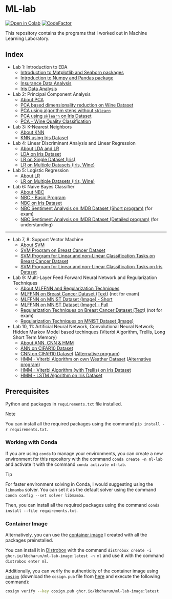 # ML-lab

[![Open in Colab](https://colab.research.google.com/assets/colab-badge.svg)](https://colab.research.google.com/github/kbdharun/ML-Lab)
[![CodeFactor](https://www.codefactor.io/repository/github/kbdharun/ml-lab/badge)](https://www.codefactor.io/repository/github/kbdharun/ml-lab)

This repository contains the programs that I worked out in Machine Learning Laboratory.

## Index

- Lab 1: Introduction to EDA
  - [Introduction to Matplotlib and Seaborn packages](https://github.com/kbdharun/ML-Lab/blob/main/Lab01/EDA_Matplotlib_&_Seaborn.ipynb)
  - [Introduction to Numpy and Pandas package](https://github.com/kbdharun/ML-Lab/blob/main/Lab01/Numpy_&_Pandas.ipynb)
  - [Insurance Data Analysis](https://github.com/kbdharun/ML-Lab/blob/main/Lab01/ML_Lab1_Insurance.ipynb)
  - [Iris Data Analysis](https://github.com/kbdharun/ML-Lab/blob/main/Lab01/ML_Lab1_Iris.ipynb)
- Lab 2: Principal Component Analysis
  - [About PCA](https://github.com/kbdharun/ML-Lab/blob/main/Lab02/README.md)
  - [PCA based dimensionality reduction on Wine Dataset](https://github.com/kbdharun/ML-Lab/blob/main/Lab02/PCA-DR-Wine.ipynb)
  - [PCA using algorithm steps without `sklearn`](https://github.com/kbdharun/ML-Lab/blob/main/Lab02/PCA-using-alg-without-sk.ipynb)
  - [PCA using `sklearn` on Iris Dataset](https://github.com/kbdharun/ML-Lab/blob/main/Lab02/PCA-using-sklearn-Iris.ipynb)
  - [PCA - Wine Quality Classification](https://github.com/kbdharun/ML-Lab/blob/main/Lab02/PCA-Wine-quality-classification.ipynb)
- Lab 3: K-Nearest Neighbors
  - [About KNN](https://github.com/kbdharun/ML-Lab/blob/main/Lab03/README.md)
  - [KNN using Iris Dataset](https://github.com/kbdharun/ML-Lab/blob/main/Lab03/KNN-using-Iris.ipynb)
- Lab 4: Linear Discriminant Analysis and Linear Regression
  - [About LDA and LR](https://github.com/kbdharun/ML-Lab/blob/main/Lab04/README.md)
  - [LDA on Iris Dataset](https://github.com/kbdharun/ML-Lab/blob/main/Lab04/LDA.ipynb)
  - [LR on Single Dataset (Iris)](https://github.com/kbdharun/ML-Lab/blob/main/Lab04/LR-on-single-dataset.ipynb)
  - [LR on Multiple Datasets (Iris, Wine)](https://github.com/kbdharun/ML-Lab/blob/main/Lab04/LR-on-multiple-datasets.ipynb)
- Lab 5: Logistic Regression
  - [About LR](https://github.com/kbdharun/ML-Lab/blob/main/Lab05/README.md)
  - [LR on Multiple Datasets (Iris, Wine)](https://github.com/kbdharun/ML-Lab/blob/main/Lab05/LR.ipynb)
- Lab 6: Naive Bayes Classifier
  - [About NBC](https://github.com/kbdharun/ML-Lab/blob/main/Lab06/README.md)
  - [NBC - Basic Program](https://github.com/kbdharun/ML-Lab/blob/main/Lab06/NBC.ipynb)
  - [NBC on Iris Dataset](https://github.com/kbdharun/ML-Lab/blob/main/Lab06/NBC-Iris.ipynb)
  - [NBC Sentiment Analysis on IMDB Dataset (Short program)](https://github.com/kbdharun/ML-Lab/blob/main/Lab06/NBC-IMDB-short-program.ipynb) (for exam)
  - [NBC Sentiment Analysis on IMDB Dataset (Detailed program)](https://github.com/kbdharun/ML-Lab/blob/main/Lab06/NBC-sentiment-analysis-IMDB.ipynb) (for understanding)

---

- Lab 7, 8: Support Vector Machine
  - [About SVM](https://github.com/kbdharun/ML-Lab/blob/main/Lab07/README.md)
  - [SVM Program on Breast Cancer Dataset](https://github.com/kbdharun/ML-Lab/blob/main/Lab07/svm-breast-cancer.ipynb)
  - [SVM Program for Linear and non-Linear Classification Tasks on Breast Cancer Dataset](https://github.com/kbdharun/ML-Lab/blob/main/Lab07/SVM.ipynb)
  - [SVM Program for Linear and non-Linear Classification Tasks on Iris Dataset](https://github.com/kbdharun/ML-Lab/blob/main/Lab08/SVM.ipynb)
- Lab 9: Multi-Layer Feed Forward Neural Network and Regularization Techniques
  - [About MLFFNN and Regularization Techniques](https://github.com/kbdharun/ML-Lab/blob/main/Lab09/README.md)
  - [MLFFNN on Breast Cancer Dataset (Text)](https://github.com/kbdharun/ML-Lab/blob/main/Lab09/FFNN-Text.ipynb) (not for exam)
  - [MLFFNN on MNIST Dataset (Image) - Short](https://github.com/kbdharun/ML-Lab/blob/main/Lab09/FFNN-MNIST-Short.ipynb)
  - [MLFFNN on MNIST Dataset (Image) - Full](https://github.com/kbdharun/ML-Lab/blob/main/Lab09/FFNN-MNIST-Full.ipynb)
  - [Regularization Techniques on Breast Cancer Dataset (Text)](https://github.com/kbdharun/ML-Lab/blob/main/Lab09/Regularization-Text.ipynb) (not for exam)
  - [Regularization Techniques on MNIST Dataset (Image)](https://github.com/kbdharun/ML-Lab/blob/main/Lab09/Regularization-MNIST.ipynb)
- Lab 10, 11: Artificial Neural Network, Convolutional Neural Network; Hidden Markov Model based techinques (Viterbi Algorithm, Trellis, Long Short Term Memory)
  - [About ANN, CNN & HMM](/Lab10,11/README.md)
  - [ANN on CIFAR10 Dataset](/Lab10,11/Img-Classification-ANN-CIFAR10.ipynb)
  - [CNN on CIFAR10 Dataset](/Lab10,11/Img-Classification-CNN-CIFAR10.ipynb) ([Alternative program](/Lab10,11/NN_Image_Classifications.ipynb))
  - [HMM - Viterbi Algorithm on own Weather Dataset](/Lab10,11/HMM.ipynb) ([Alternative program](/Lab10,11/HMM-sample.ipynb))
  - [HMM - Viterbi Algorithm (with Trellis) on Iris Dataset](/Lab10,11/HMM-Viterbi,Trellis.ipynb)
  - [HMM - LSTM Algorithm on Iris Dataset](/Lab10,11/HMM-LSTM.ipynb)

## Prerequisites

Python and packages in `requirements.txt` file installed.

> [!NOTE]
> You can install all the required packages using the command `pip install -r requirements.txt`.

### Working with Conda

If you are using `conda` to manage your environments, you can create a new environment for this repository with the command `conda create -n ml-lab` and activate it with the command `conda activate ml-lab`.

> [!TIP]
> For faster environment solving in Conda, I would suggesting using the `libmamba` solver. You can set it as the default solver using the command `conda config --set solver libmamba`.

Then, you can install all the required packages using the command `conda install --file requirements.txt`.

### Container Image

Alternatively, you can use the [container image](https://github.com/kbdharun/ML-Lab/pkgs/container/ml-lab-image) I created with all the packages preinstalled.

You can install it in [Distrobox](https://github.com/89luca89/distrobox) with the command `distrobox create -i ghcr.io/kbdharun/ml-lab-image:latest -n ml` and use it with the command `distrobox enter ml`.

Additionally, you can verify the authenticity of the container image using [`cosign`](https://github.com/sigstore/cosign) (download the `cosign.pub` file from [here](https://github.com/kbdharun/ML-Lab/blob/main/cosign.pub) and execute the following command):

```zsh
cosign verify --key cosign.pub ghcr.io/kbdharun/ml-lab-image:latest
```
